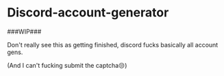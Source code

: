 # Discord-account-generator
###WIP###

Don't really see this as getting finished, discord fucks basically all account gens.

(And I can't fucking submit the captcha😒)
